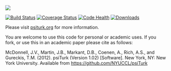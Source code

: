 <img src="https://www.psiturk.org/static/images/psiturk_logo.jpg">

[![Build Status](https://travis-ci.org/NYUCCL/psiTurk.png?branch=dev)](https://travis-ci.org/NYUCCL/psiTurk)
[![Coverage Status](http://coveralls.io/repos/NYUCCL/psiTurk/badge.png?branch=dev)](http://coveralls.io/r/NYUCCL/psiTurk?branch=dev)
[![Code Health](https://landscape.io/github/NYUCCL/psiTurk/dev/landscape.png)](https://landscape.io/github/NYUCCL/psiTurk/dev)
[![Downloads](https://pypip.in/d/PsiTurk/badge.png)](https://pypi.python.org/pypi/PsiTurk/)

Please visit [psiturk.org](https://psiturk.org) for more information.


You are welcome to use this code for personal or academic uses. If you fork,
or use this in an academic paper please cite as follows:

McDonnell, J.V., Martin, J.B., Markant, D.B., Coenen, A., Rich, A.S., and Gureckis, T.M. 
(2012). psiTurk (Version 1.02) [Software]. New York, NY: New York University. 
Available from https://github.com/NYUCCL/psiTurk

